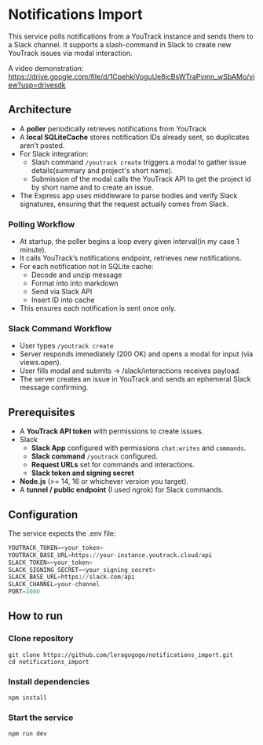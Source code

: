 # Notifications Import
This service polls notifications from a YouTrack instance and sends them to a Slack channel.
It supports a slash-command in Slack to create new YouTrack issues via modal interaction.

A video demonstration: https://drive.google.com/file/d/1CpehkiVoguUe8jcBsWTraPvmn_wSbAMo/view?usp=drivesdk

## Architecture
- A **poller** periodically retrieves notifications from YouTrack
- A **local SQLiteCache** stores notification IDs already sent, so duplicates aren’t posted.
- For Slack integration:
    - Slash command `/youtrack create` triggers a modal to gather issue details(summary and project's short name).
    - Submission of the modal calls the YouTrack API to get the project id by short name and to create an issue.
- The Express app uses middleware to parse bodies and verify Slack signatures, ensuring that the request actually comes from Slack.

### Polling Workflow
- At startup, the poller begins a loop every given interval(in my case 1 minute).
- It calls YouTrack’s notifications endpoint, retrieves new notifications.
- For each notification not in SQLite cache:
    - Decode and unzip message
    - Format into into markdown
    - Send via Slack API
    - Insert ID into cache
- This ensures each notification is sent once only.

### Slack Command Workflow
- User types `/youtrack create`
- Server responds immediately (200 OK) and opens a modal for input (via views.open).
- User fills modal and submits → /slack/interactions receives payload.
- The server creates an issue in YouTrack and sends an ephemeral Slack message confirming.


## Prerequisites
- A **YouTrack API token** with permissions to create issues.
- Slack
  - **Slack App** configured with permissions `chat:writes` and `commands`.
  - **Slack command** `/youtrack` configured.
  - **Request URLs** set for commands and interactions.
  - **Slack token and signing secret**
- **Node.js** (>= 14, 16 or whichever version you target).
- A **tunnel / public endpoint** (I used ngrok) for Slack commands.

## Configuration
The service expects the .env file:

```python
YOUTRACK_TOKEN=<your_token>
YOUTRACK_BASE_URL=https://your-instance.youtrack.cloud/api
SLACK_TOKEN=<your_token>
SLACK_SIGNING_SECRET=<your_signing_secret>
SLACK_BASE_URL=https://slack.com/api
SLACK_CHANNEL=your-channel
PORT=3000
```

## How to run

### Clone repository
```console
git clone https://github.com/leragogogo/notifications_import.git
cd notifications_import
```

### Install dependencies
```console
npm install
```

### Start the service
```console
npm run dev
```
